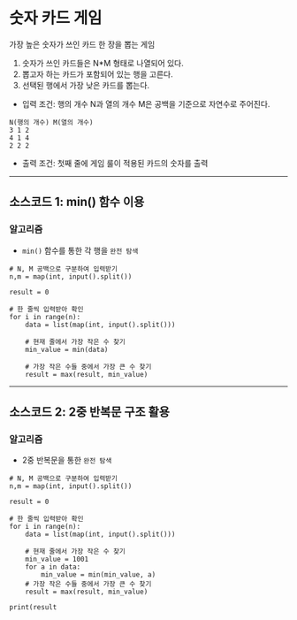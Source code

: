 # 숫자 카드 게임

가장 높은 숫자가 쓰인 카드 한 장을 뽑는 게임
1. 숫자가 쓰인 카드들은 N*M 형태로 나열되어 있다.
2. 뽑고자 하는 카드가 포함되어 있는 행을 고른다.
3. 선택된 행에서 가장 낮은 카드를 뽑는다.

* 입력 조건: 행의 개수 N과 열의 개수 M은 공백을 기준으로 자연수로 주어진다.
~~~
N(행의 개수) M(열의 개수)
3 1 2
4 1 4
2 2 2
~~~

* 출력 조건: 첫째 줄에 게임 룰이 적용된 카드의 숫자를 출력

---

## 소스코드 1: min() 함수 이용

### 알고리즘
* `min()` 함수를 통한 각 행을 `완전 탐색`

~~~
# N, M 공백으로 구분하여 입력받기
n,m = map(int, input().split())

result = 0

# 한 줄씩 입력받아 확인
for i in range(n):
    data = list(map(int, input().split()))
    
    # 현재 줄에서 가장 작은 수 찾기
    min_value = min(data)

    # 가장 작은 수들 중에서 가장 큰 수 찾기
    result = max(result, min_value)
~~~

---

## 소스코드 2: 2중 반복문 구조 활용

### 알고리즘
* 2중 반복문을 통한 `완전 탐색`

~~~
# N, M 공백으로 구분하여 입력받기
n,m = map(int, input().split())

result = 0

# 한 줄씩 입력받아 확인
for i in range(n):
    data = list(map(int, input().split()))
    
    # 현재 줄에서 가장 작은 수 찾기
    min_value = 1001
    for a in data:
        min_value = min(min_value, a)
    # 가장 작은 수들 중에서 가장 큰 수 찾기
    result = max(result, min_value)
    
print(result
~~~